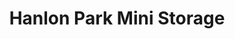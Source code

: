 ---
title: "Hanlon Park Mini Storage"
url: /guelph/hanlon-park-mini-storage/
shop: storage rental
---